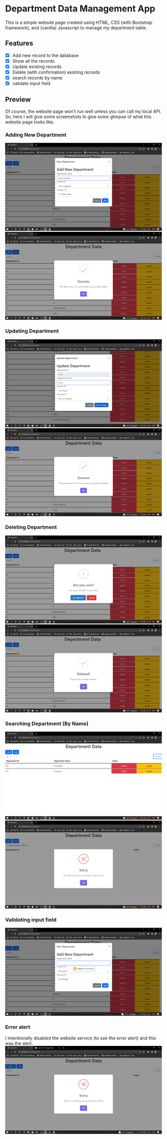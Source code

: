 # Department Data Management App
This is a simple website page created using HTML, CSS (with Bootstrap framework), and (vanilla) Javascript to manage my department table. 

## Features
- [x] Add new record to the database 
- [x] Show all the records
- [x] Update existing records
- [x] Delete (with confirmation) existing records
- [x] search records by name
- [x] validate input field

## Preview
Of course, the website page won't run well unless you can call my local API. So, here I will give some screenshots to give some glimpse of what this website page looks like.
### Adding New Department
![add](preview/add.png)
![add_success](preview/add_success.png)

### Updating Department
![update](preview/update.png)
![update_success](preview/update_success.png)

### Deleting Department
![delete](preview/delete.png)
![delete_success](preview/delete_success.png)

### Searching Department (By Name)
![search](preview/search.png)
![search_noresult](preview/search_noresult.png)

### Validating input field
![validation](preview/validation.png)

### Error alert
I intentionally disabled the website service (to see the error alert) and this was the alert.
![validation](preview/error.png)


